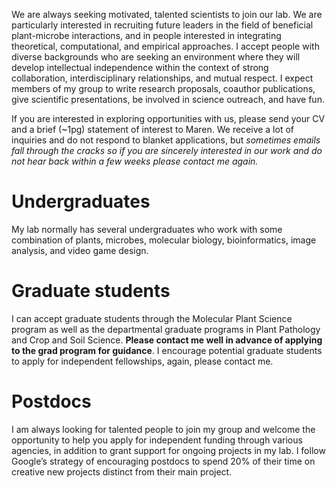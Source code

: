 We are always seeking motivated, talented scientists to join our lab. We are particularly interested in recruiting future leaders in the field of beneficial plant-microbe interactions, and in people interested in integrating theoretical, computational, and empirical approaches. I accept people with diverse backgrounds who are seeking an environment where they will develop intellectual independence within the context of strong collaboration, interdisciplinary relationships, and mutual respect. I expect members of my group to write research proposals, coauthor publications, give scientific presentations, be involved in science outreach, and have fun.

If you are interested in exploring opportunities with us, please send your CV and a brief (~1pg) statement of interest to Maren. We receive a lot of inquiries and do not respond to blanket applications, but _sometimes emails fall through the cracks so if you are sincerely interested in our work and do not hear back within a few weeks please contact me again._ 

# Undergraduates 
My lab normally has several undergraduates who work with some combination of plants, microbes, molecular biology, bioinformatics, image analysis, and video game design.

# Graduate students
I can accept graduate students through the Molecular Plant Science program as well as the departmental graduate programs in Plant Pathology and Crop and Soil Science. **Please contact me well in advance of applying to the grad program for guidance**. I encourage potential graduate students to apply for independent fellowships, again, please contact me.

# Postdocs
I am always looking for talented people to join my group and welcome the opportunity to help you apply for independent funding through various agencies, in addition to grant support for ongoing projects in my lab. I follow Google’s strategy of encouraging postdocs to spend 20% of their time on creative new projects distinct from their main project.

